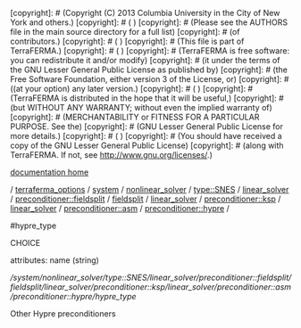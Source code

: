 [copyright]: # (Copyright (C) 2013 Columbia University in the City of New York and others.)
[copyright]: # ( )
[copyright]: # (Please see the AUTHORS file in the main source directory for a full list)
[copyright]: # (of contributors.)
[copyright]: # ( )
[copyright]: # (This file is part of TerraFERMA.)
[copyright]: # ( )
[copyright]: # (TerraFERMA is free software: you can redistribute it and/or modify)
[copyright]: # (it under the terms of the GNU Lesser General Public License as published by)
[copyright]: # (the Free Software Foundation, either version 3 of the License, or)
[copyright]: # ((at your option) any later version.)
[copyright]: # ( )
[copyright]: # (TerraFERMA is distributed in the hope that it will be useful,)
[copyright]: # (but WITHOUT ANY WARRANTY; without even the implied warranty of)
[copyright]: # (MERCHANTABILITY or FITNESS FOR A PARTICULAR PURPOSE. See the)
[copyright]: # (GNU Lesser General Public License for more details.)
[copyright]: # ( )
[copyright]: # (You should have received a copy of the GNU Lesser General Public License)
[copyright]: # (along with TerraFERMA. If not, see <http://www.gnu.org/licenses/>.)

[documentation home](Documentation)

/ [terraferma_options](../../../../../../../../../../../../terraferma_options) / [system](../../../../../../../../../../../system) / [nonlinear_solver](../../../../../../../../../../nonlinear_solver) / [type::SNES](../../../../../../../../../type__SNES) / [linear_solver](../../../../../../../../linear_solver) / [preconditioner::fieldsplit](../../../../../../../preconditioner__fieldsplit) / [fieldsplit](../../../../../../fieldsplit) / [linear_solver](../../../../../linear_solver) / [preconditioner::ksp](../../../../preconditioner__ksp) / [linear_solver](../../../linear_solver) / [preconditioner::asm](../../preconditioner__asm) / [preconditioner::hypre](../preconditioner__hypre) /

#hypre_type

CHOICE 

attributes: name (string) 

*/system/nonlinear_solver/type::SNES/linear_solver/preconditioner::fieldsplit/fieldsplit/linear_solver/preconditioner::ksp/linear_solver/preconditioner::asm/preconditioner::hypre/hypre_type*

Other Hypre preconditioners

[autogenerated]: # (This file was automatically generated from the schema file:/home/cwilson/repos/github/TerraFERMA/TerraFERMA/buckettools/schemas/solvers.rng.)

